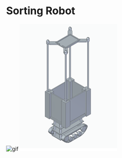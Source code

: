 # Sorting Robot
![gif](https://github.com/tornadoXXXV/Robot/blob/main/images/motor.gif)
![png](https://github.com/tornadoXXXV/Robot/blob/main/images/complete.png)
